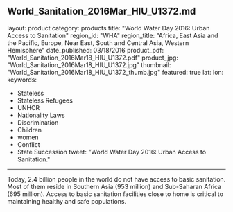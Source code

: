 World_Sanitation_2016Mar_HIU_U1372.md
---
layout: product
category: products
title: "World Water Day 2016: Urban Access to Sanitation"
region_id: "WHA"
region_title: "Africa, East Asia and the Pacific, Europe, Near East, South and Central Asia, Western Hemisphere"
date_published: 03/18/2016
product_pdf: "World_Sanitation_2016Mar18_HIU_U1372.pdf"
product_jpg: "World_Sanitation_2016Mar18_HIU_U1372.jpg"
thumbnail: "World_Sanitation_2016Mar18_HIU_U1372_thumb.jpg"
featured: true
lat: 
lon: 
keywords:
  - Stateless
  - Stateless Refugees
  - UNHCR
  - Nationality Laws
  - Discrimination
  - Children
 - women
- Conflict
- State Succession
tweet: "World Water Day 2016: Urban Access to Sanitation."
---
Today, 2.4 billion people in the world do not have access to basic sanitation. Most of them reside in Southern Asia (953 million) and Sub-Saharan Africa (695 million). Access to basic sanitation facilities close to home is critical to maintaining healthy and safe populations.
